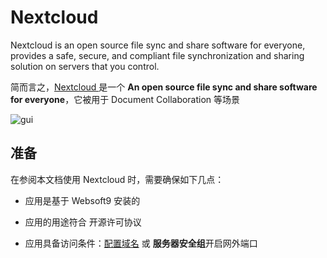 # Nextcloud 

Nextcloud is an open source file sync and share software for everyone, provides a safe, secure, and compliant file synchronization and sharing solution on servers that you control.

简而言之，[Nextcloud ](https://nextcloud.com/) 是一个 **An open source file sync and share software for everyone**，它被用于 Document Collaboration  等场景


![gui](https://libs.websoft9.com/Websoft9/DocsPicture/zh/nextcloud/nextcloud-gui-websoft9.png)


## 准备

在参阅本文档使用 Nextcloud  时，需要确保如下几点：

- 应用是基于 Websoft9 安装的

- 应用的用途符合 [](https://opensource.org/licenses/AGPL-3.0) 开源许可协议

- 应用具备访问条件：[配置域名](./guide/appsetdomain) 或 **服务器安全组**开启网外端口